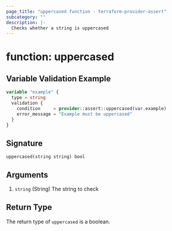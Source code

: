 ```yaml
---
page_title: "uppercased function - terraform-provider-assert"
subcategory: ""
description: |-
  Checks whether a string is uppercased
---
```


# function: uppercased



## Variable Validation Example

```terraform
variable "example" {
  type = string
  validation {
    condition     = provider::assert::uppercased(var.example)
    error_message = "Example must be uppercased"
  }
}
```

## Signature

<!-- signature generated by tfplugindocs -->
```text
uppercased(string string) bool
```

## Arguments

<!-- arguments generated by tfplugindocs -->
1. `string` (String) The string to check


## Return Type

The return type of `uppercased` is a boolean.
